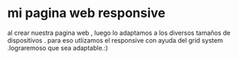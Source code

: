 # mi pagina web  responsive
al crear nuestra pagina web , luego     lo adaptamos   a los diversos  tamaños de  dispositivos .
para eso utlizamos el responsive   con   ayuda del grid system .lograremoso que sea adaptable.:)
